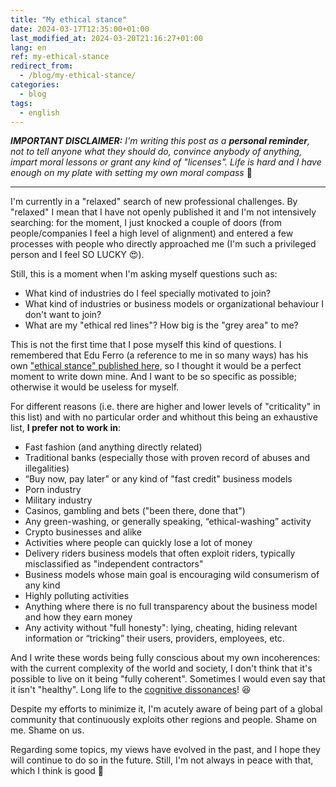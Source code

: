 ```yaml
---
title: "My ethical stance"
date: 2024-03-17T12:35:00+01:00
last_modified_at: 2024-03-20T21:16:27+01:00
lang: en
ref: my-ethical-stance
redirect_from:
  - /blog/my-ethical-stance/
categories:
  - blog
tags:
  - english
---
```


_**IMPORTANT DISCLAIMER:** I'm writing this post as a **personal reminder**, not to tell anyone what they should do, convince anybody of anything, impart moral lessons or grant any kind of "licenses". Life is hard and I have enough on my plate with setting my own moral compass_ 🙏

------------------

I'm currently in a "relaxed" search of new professional challenges. By "relaxed" I mean that I have not openly published it and I'm not intensively searching: for the moment, I just knocked a couple of doors (from people/companies I feel a high level of alignment) and entered a few processes with people who directly approached me (I'm such a privileged person and I feel SO LUCKY 😍).

Still, this is a moment when I'm asking myself questions such as:
- What kind of industries do I feel specially motivated to join?
- What kind of industries or business models or organizational behaviour I don't want to join?
- What are my "ethical red lines"? How big is the "grey area" to me?

This is not the first time that I pose myself this kind of questions. I remembered that Edu Ferro (a reference to me in so many ways) has his own ["ethical stance" published here](https://www.eferro.net/p/to-be-happy-and-make-those-around-me.html), so I thought it would be a perfect moment to write down mine. And I want to be so specific as possible; otherwise it would be useless for myself.

For different reasons (i.e. there are higher and lower levels of "criticality" in this list) and with no particular order and whithout this being an exhaustive list, **I prefer not to work in**:

- Fast fashion (and anything directly related)
- Traditional banks (especially those with proven record of abuses and illegalities)
- “Buy now, pay later” or any kind of "fast credit" business models
- Porn industry
- Military industry
- Casinos, gambling and bets ("been there, done that")
- Any green-washing, or generally speaking, “ethical-washing” activity
- Crypto businesses and alike
- Activities where people can quickly lose a lot of money
- Delivery riders business models that often exploit riders, typically misclassified as "independent contractors"
- Business models whose main goal is encouraging wild consumerism of any kind
- Highly polluting activities
- Anything where there is no full transparency about the business model and how they earn money
- Any activity without "full honesty": lying, cheating, hiding relevant information or “tricking” their users, providers, employees, etc.


And I write these words being fully conscious about my own incoherences: with the current complexity of the world and society, I don't think that it's possible to live on it being "fully coherent". Sometimes I would even say that it isn't "healthy". Long life to the [cognitive dissonances](https://en.wikipedia.org/wiki/Cognitive_dissonance)! 😆

Despite my efforts to minimize it, I'm acutely aware of being part of a global community that continuously exploits other regions and people. Shame on me. Shame on us.

Regarding some topics, my views have evolved in the past, and I hope they will continue to do so in the future. Still, I'm not always in peace with that, which I think is good 🙏